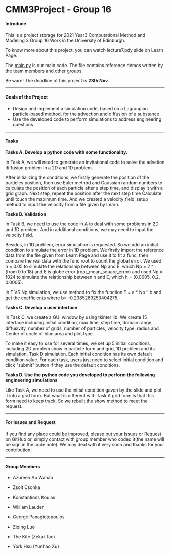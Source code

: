 # CMM3Project - Group 16

#### Introduce

This is a project storage for 2021 Year3 Computational Method and Modeling 3 Group 16 Work in the University of Edinburgh.

To know more about this project, you can watch lecture7.pdy slide on Learn Page.

The [main.py][1] is our main code. The file contains reference demos written by the team members and other groups.

Be warn! The deadline of this project is **23th Nov**.

---

#### Goals of the Project

- Design and implement a simulation code, based on a Lagrangian particle-based method, for the advection and diffusion of a substance
- Use the developed code to perform simulations to address engineering questions

---

#### Tasks

**Tasks A. Develop a python code with some functionality.**
  
In Task A, we will need to generate an invitational code to solve the advetion diffusion problem in a 2D and 1D problem.

After initializing the conditions, we firstly generate the position of the particles position, then use Euler method and Gaussian random numbers to calculate the position of each particle after a step time, and display it with a grid graph. Next step, repeat the position after the next step time Calculate until touch the maximum time. And we created a velocity_field_setup method to input the velocity from a file given by Learn.

**Tasks B. Validation**
  
In Task B, we need to use the code in A to deal with some problems in 2D and 1D problem. And in additional conditions, we may need to input the velocity field. 

Besides, in 1D problem, error simulation is requested. So we add an initial condition to simulate the error in 1D problem. We firstly import the reference data from the file given from Learn Page and use it to fit a func, then compare the real data with the func root to count the global error. We used h = 0.05 to simulate the relationship between Np and E, which Np = 2 ^ i (from 0 to 18) and E is globe error (root_mean_square_error) and used Np = 1024 to simulate the relationship between h and E, which h = (0.0005, 0.2, 0.0005).

In E VS Np simulation, we use method to fix the function E = a * Np ^ b and get the coefficients where b= -0.2385269253404275.

**Tasks C. Develop a user interface**
  
In Task C, we create a GUI window by using tkinter lib. We create 15 interface including initial condition, max time, step time, domain range, diffusivity, number of grids, number of particles, velocity type, radius and Center of circle of blue area and plot type.

To make it easy to use for several times, we set up 5 initial conditions, including 2D problem show in particle form and grid, 1D problem and its simulation, Task D simulation. Each initial condition has its own default condition value. For each task, users just need to select initial condition and click "submit" button if they use the default conditions.

**Tasks D. Use the python code you developed to perform the following engineering simulations**

Like Task A, we need to use the initial condition gaven by the slide and plot it into a grid form. But what is different with Task A grid form is that this form need to keep track. So we rebuilt the show method to meet the request.

---

#### For Issues and Request

If you find any place could be improved, please put your Issues or Request on GitHub or, simply contact with group member who coded it(the name will be sign in the code note). We may deal with it very soon and thanks for your contribution.

---

#### Group Members

- Azureen Ab Wahab

- Zsolt Csonka

- Konstantions Koulas

- William Lauder

- George Panagiotopoulos

- Ziqing Luo

- The Kite (Zekai Tao)

- York Hsu (Yunhao Xu)

[1]: https://github.com/WDRshadow/CMM3Project/blob/master/main.py
